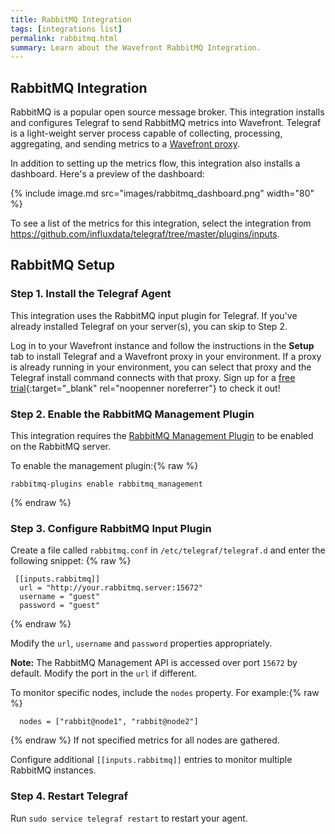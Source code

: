 ```yaml
---
title: RabbitMQ Integration
tags: [integrations list]
permalink: rabbitmq.html
summary: Learn about the Wavefront RabbitMQ Integration.
---
```

## RabbitMQ Integration

RabbitMQ is a popular open source message broker. This integration installs and configures Telegraf to send RabbitMQ metrics into Wavefront. Telegraf is a light-weight server process capable of collecting, processing, aggregating, and sending metrics to a [Wavefront proxy](https://docs.wavefront.com/proxies.html).

In addition to setting up the metrics flow, this integration also installs a dashboard. Here's a preview of the dashboard:

{% include image.md src="images/rabbitmq_dashboard.png" width="80" %}

To see a list of the metrics for this integration, select the integration from <https://github.com/influxdata/telegraf/tree/master/plugins/inputs>.
## RabbitMQ Setup



### Step 1. Install the Telegraf Agent

This integration uses the RabbitMQ input plugin for Telegraf. If you've already installed Telegraf on your server(s), you can skip to Step 2.

Log in to your Wavefront instance and follow the instructions in the **Setup** tab to install Telegraf and a Wavefront proxy in your environment. If a proxy is already running in your environment, you can select that proxy and the Telegraf install command connects with that proxy. Sign up for a [free trial](https://tanzu.vmware.com/observability?utm_source=docs.vmware.com&utm_medium=referral&utm_campaign=docs-front-page){:target="_blank" rel="noopenner noreferrer"} to check it out!

### Step 2. Enable the RabbitMQ Management Plugin

This integration requires the [RabbitMQ Management Plugin](https://www.rabbitmq.com/management.html) to be enabled on the RabbitMQ server.

To enable the management plugin:{% raw %}
```
rabbitmq-plugins enable rabbitmq_management
```
{% endraw %}

### Step 3. Configure RabbitMQ Input Plugin

Create a file called `rabbitmq.conf` in `/etc/telegraf/telegraf.d` and enter the following snippet:
{% raw %}
```
 [[inputs.rabbitmq]]
  url = "http://your.rabbitmq.server:15672"
  username = "guest"
  password = "guest"
```
{% endraw %}

Modify the `url`, `username` and `password` properties appropriately.

**Note:** The RabbitMQ Management API is accessed over port `15672` by default. Modify the port in the `url` if different.

To monitor specific nodes, include the `nodes` property. For example:{% raw %}
```
  nodes = ["rabbit@node1", "rabbit@node2"]
```
{% endraw %}
If not specified metrics for all nodes are gathered.

Configure additional `[[inputs.rabbitmq]]` entries to monitor multiple RabbitMQ instances.  

### Step 4. Restart Telegraf

Run `sudo service telegraf restart` to restart your agent.


